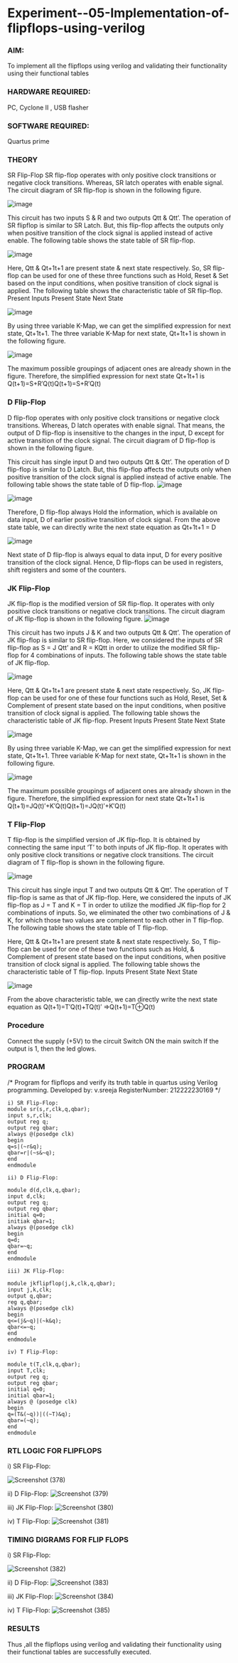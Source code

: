 # Experiment--05-Implementation-of-flipflops-using-verilog
### AIM: 
To implement all the flipflops using verilog and validating their functionality using their functional tables
### HARDWARE REQUIRED:  
PC, Cyclone II , USB flasher
### SOFTWARE REQUIRED: 
Quartus prime
### THEORY 
SR Flip-Flop
SR flip-flop operates with only positive clock transitions or negative clock transitions. Whereas, SR latch operates with enable signal. The circuit diagram of SR flip-flop is shown in the following figure.

![image](https://user-images.githubusercontent.com/36288975/167910294-bb550548-b1dc-4cba-9044-31d9037d476b.png)

 
This circuit has two inputs S & R and two outputs Qtt & Qtt’. The operation of SR flipflop is similar to SR Latch. But, this flip-flop affects the outputs only when positive transition of the clock signal is applied instead of active enable.
The following table shows the state table of SR flip-flop.


![image](https://user-images.githubusercontent.com/36288975/167910648-ced88e69-869c-42e2-9718-a285a3902446.png)


Here, Qtt & Qt+1t+1 are present state & next state respectively. So, SR flip-flop can be used for one of these three functions such as Hold, Reset & Set based on the input conditions, when positive transition of clock signal is applied. The following table shows the characteristic table of SR flip-flop.
Present Inputs	Present State	Next State


![image](https://user-images.githubusercontent.com/36288975/167908180-5fc9d589-1cb5-41f5-b2c8-927e04f5f387.png)

By using three variable K-Map, we can get the simplified expression for next state, Qt+1t+1. The three variable K-Map for next state, Qt+1t+1 is shown in the following figure.

![image](https://user-images.githubusercontent.com/36288975/167908214-25b30a54-db20-4bcb-9385-5f93a1982a09.png)

 
The maximum possible groupings of adjacent ones are already shown in the figure. Therefore, the simplified expression for next state Qt+1t+1 is
Q(t+1)=S+R′Q(t)Q(t+1)=S+R′Q(t)


### D Flip-Flop
D flip-flop operates with only positive clock transitions or negative clock transitions. Whereas, D latch operates with enable signal. That means, the output of D flip-flop is insensitive to the changes in the input, D except for active transition of the clock signal. The circuit diagram of D flip-flop is shown in the following figure.
 
This circuit has single input D and two outputs Qtt & Qtt’. The operation of D flip-flop is similar to D Latch. But, this flip-flop affects the outputs only when positive transition of the clock signal is applied instead of active enable.
The following table shows the state table of D flip-flop.
![image](https://user-images.githubusercontent.com/36288975/167908342-e03f0cbb-5958-43bb-b74a-5e3ec2341675.png)

![image](https://user-images.githubusercontent.com/36288975/167910325-aeef0739-0a54-40e2-bebd-6f5fa0cad10e.png)



Therefore, D flip-flop always Hold the information, which is available on data input, D of earlier positive transition of clock signal. From the above state table, we can directly write the next state equation as
Qt+1t+1 = D



![image](https://user-images.githubusercontent.com/36288975/167908850-d39d07ba-7f9d-490a-b9f2-274e189fd047.png)

Next state of D flip-flop is always equal to data input, D for every positive transition of the clock signal. Hence, D flip-flops can be used in registers, shift registers and some of the counters.


### JK Flip-Flop
JK flip-flop is the modified version of SR flip-flop. It operates with only positive clock transitions or negative clock transitions. The circuit diagram of JK flip-flop is shown in the following figure.
![image](https://user-images.githubusercontent.com/36288975/167910378-d2d984a7-2815-4d17-8c41-ee4bdf59ec24.png) 

 
This circuit has two inputs J & K and two outputs Qtt & Qtt’. The operation of JK flip-flop is similar to SR flip-flop. Here, we considered the inputs of SR flip-flop as S = J Qtt’ and R = KQtt in order to utilize the modified SR flip-flop for 4 combinations of inputs.
The following table shows the state table of JK flip-flop.


![image](https://user-images.githubusercontent.com/36288975/167908575-59c35afb-50d3-46a2-888c-47478a3179d5.png)

Here, Qtt & Qt+1t+1 are present state & next state respectively. So, JK flip-flop can be used for one of these four functions such as Hold, Reset, Set & Complement of present state based on the input conditions, when positive transition of clock signal is applied. The following table shows the characteristic table of JK flip-flop.
Present Inputs	Present State	Next State

![image](https://user-images.githubusercontent.com/36288975/167908664-c854ffe9-0bd3-44c2-bfa6-e53928181c69.png)


By using three variable K-Map, we can get the simplified expression for next state, Qt+1t+1. Three variable K-Map for next state, Qt+1t+1 is shown in the following figure.
 
 
 ![image](https://user-images.githubusercontent.com/36288975/167908688-fa93c3e9-8323-4864-947d-c11d163d5a90.png)

The maximum possible groupings of adjacent ones are already shown in the figure. Therefore, the simplified expression for next state Qt+1t+1 is
Q(t+1)=JQ(t)′+K′Q(t)Q(t+1)=JQ(t)′+K′Q(t)



### T Flip-Flop
T flip-flop is the simplified version of JK flip-flop. It is obtained by connecting the same input ‘T’ to both inputs of JK flip-flop. It operates with only positive clock transitions or negative clock transitions. The circuit diagram of T flip-flop is shown in the following figure.

![image](https://user-images.githubusercontent.com/36288975/167911534-5f3c445d-bc68-46e2-9a9c-7efce5febc60.png)



This circuit has single input T and two outputs Qtt & Qtt’. The operation of T flip-flop is same as that of JK flip-flop. Here, we considered the inputs of JK flip-flop as J = T and K = T in order to utilize the modified JK flip-flop for 2 combinations of inputs. So, we eliminated the other two combinations of J & K, for which those two values are complement to each other in T flip-flop.
The following table shows the state table of T flip-flop.



Here, Qtt & Qt+1t+1 are present state & next state respectively. So, T flip-flop can be used for one of these two functions such as Hold, & Complement of present state based on the input conditions, when positive transition of clock signal is applied. The following table shows the characteristic table of T flip-flop.
Inputs	Present State	Next State


![image](https://user-images.githubusercontent.com/36288975/167909015-53aa9450-3f28-4202-887a-79d88228f8a0.png)

From the above characteristic table, we can directly write the next state equation as
Q(t+1)=T′Q(t)+TQ(t)′
⇒Q(t+1)=T⊕Q(t)

### Procedure
Connect the supply (+5V) to the circuit Switch ON the main switch If the output is 1, then the led
glows.

### PROGRAM 
/*
Program for flipflops  and verify its truth table in quartus using Verilog programming.
Developed by: v.sreeja
RegisterNumber:  212222230169
*/
```
i) SR Flip-Flop:
module sr(s,r,clk,q,qbar);
input s,r,clk;
output reg q;
output reg qbar;
always @(posedge clk)
begin
q=s|(~r&q);
qbar=r|(~s&~q);
end
endmodule

ii) D Flip-Flop:

module d(d,clk,q,qbar);
input d,clk;
output reg q;
output reg qbar;
initial q=0;
initiak qbar=1;
always @(posedge clk)
begin
q=d;
qbar=~q;
end
endmodule

iii) JK Flip-Flop:

module jkflipflop(j,k,clk,q,qbar);
input j,k,clk;
output q,qbar;
reg q,qbar;
always @(posedge clk)
begin
q<=(j&~q)|(~k&q);
qbar<=~q;
end
endmodule

iv) T Flip-Flop:

module t(T,clk,q,qbar);
input T,clk;
output reg q;
output reg qbar;
initial q=0;
initial qbar=1;
always @ (posedge clk)
begin
q=(T&(~q))|((~T)&q);
qbar=(~q);
end
endmodule
```
### RTL LOGIC FOR FLIPFLOPS 

i) SR Flip-Flop:

![Screenshot (378)](https://github.com/VelasiriSreeja/Experiment--05-Implementation-of-flipflops-using-verilog/assets/118344328/2378a043-0c03-45a2-933d-ac5f14064f1d)

ii) D Flip-Flop:
![Screenshot (379)](https://github.com/VelasiriSreeja/Experiment--05-Implementation-of-flipflops-using-verilog/assets/118344328/ea69c723-34a5-4180-b0a3-c9a6f8d3f378)

iii) JK Flip-Flop:
![Screenshot (380)](https://github.com/VelasiriSreeja/Experiment--05-Implementation-of-flipflops-using-verilog/assets/118344328/32b0c76e-9ac8-4548-9dec-3e21d5656c02)

iv) T Flip-Flop:
![Screenshot (381)](https://github.com/VelasiriSreeja/Experiment--05-Implementation-of-flipflops-using-verilog/assets/118344328/9affdf41-0be4-489d-aa27-66835bdf6159)

### TIMING DIGRAMS FOR FLIP FLOPS 

i) SR Flip-Flop:

![Screenshot (382)](https://github.com/VelasiriSreeja/Experiment--05-Implementation-of-flipflops-using-verilog/assets/118344328/bb1e5e01-adba-4a3e-88ff-04e2e02602ca)

ii) D Flip-Flop:
![Screenshot (383)](https://github.com/VelasiriSreeja/Experiment--05-Implementation-of-flipflops-using-verilog/assets/118344328/579f16d6-aa04-4ba0-9a52-7c1ff302a9d6)

iii) JK Flip-Flop:
![Screenshot (384)](https://github.com/VelasiriSreeja/Experiment--05-Implementation-of-flipflops-using-verilog/assets/118344328/78a2328f-328f-4273-8815-1bab54293b31)

iv) T Flip-Flop:
![Screenshot (385)](https://github.com/VelasiriSreeja/Experiment--05-Implementation-of-flipflops-using-verilog/assets/118344328/f85460b8-beec-43e4-9f5f-a04889c9545f)

### RESULTS 
Thus ,all the flipflops using verilog and validating their functionality using their functional tables are
successfully executed.
